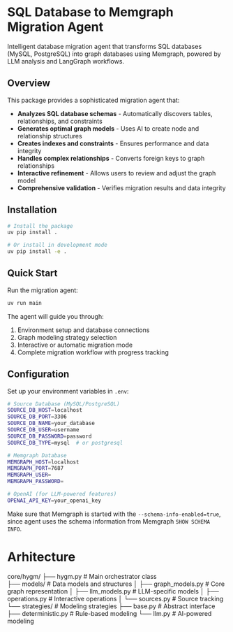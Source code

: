 # SQL Database to Memgraph Migration Agent

Intelligent database migration agent that transforms SQL databases (MySQL, PostgreSQL) into graph databases using Memgraph, powered by LLM analysis and LangGraph workflows.

## Overview

This package provides a sophisticated migration agent that:

- **Analyzes SQL database schemas** - Automatically discovers tables, relationships, and constraints
- **Generates optimal graph models** - Uses AI to create node and relationship structures
- **Creates indexes and constraints** - Ensures performance and data integrity
- **Handles complex relationships** - Converts foreign keys to graph relationships
- **Interactive refinement** - Allows users to review and adjust the graph model
- **Comprehensive validation** - Verifies migration results and data integrity

## Installation

```bash
# Install the package
uv pip install .

# Or install in development mode
uv pip install -e .
```

## Quick Start

Run the migration agent:

```bash
uv run main
```

The agent will guide you through:

1. Environment setup and database connections
2. Graph modeling strategy selection
3. Interactive or automatic migration mode
4. Complete migration workflow with progress tracking

## Configuration

Set up your environment variables in `.env`:

```bash
# Source Database (MySQL/PostgreSQL)
SOURCE_DB_HOST=localhost
SOURCE_DB_PORT=3306
SOURCE_DB_NAME=your_database
SOURCE_DB_USER=username
SOURCE_DB_PASSWORD=password
SOURCE_DB_TYPE=mysql  # or postgresql

# Memgraph Database
MEMGRAPH_HOST=localhost
MEMGRAPH_PORT=7687
MEMGRAPH_USER=
MEMGRAPH_PASSWORD=

# OpenAI (for LLM-powered features)
OPENAI_API_KEY=your_openai_key
```

Make sure that Memgraph is started with the `--schema-info-enabled=true`, since agent uses the schema information from Memgraph `SHOW SCHEMA INFO`.

# Arhitecture

core/hygm/
├── hygm.py # Main orchestrator class  
├── models/ # Data models and structures
│ ├── graph_models.py # Core graph representation
│ ├── llm_models.py # LLM-specific models
│ ├── operations.py # Interactive operations
│ └── sources.py # Source tracking
└── strategies/ # Modeling strategies
├── base.py # Abstract interface
├── deterministic.py # Rule-based modeling
└── llm.py # AI-powered modeling
